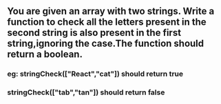 ## You are given an array with two strings. Write a function to check all the letters present in the second string is also present in the first string,ignoring the case.The function should return a boolean.
### eg: stringCheck(["React","cat"])  should return true
###     stringCheck(["tab","tan"])  should return false
